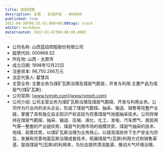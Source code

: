 ```yaml
---
title: 蓝焰控股
description: 主板 - 石油开采 - 000968
published: true
2022-04-30T06:55:43.000+08:00tags: stock
editor: markdown
dateCreated: 2022-01-01T00:00:00.000Z
---
```


- 公司名称: 山西蓝焰控股股份有限公司
- 股票代码: 000968.SZ
- 所在地: 山西 - 太原市
- 成立日期: 1998年12月22日
- 注册资本: 96,750.266万元
- 法定代表人: 翟慧兵
- 主营业务: 主要业务为煤矿瓦斯治理及煤层气勘查，开发与利用.主要产品为煤层气(煤矿瓦斯).
- 公司官网: [www.tymqh.com](www.tymqh.com)
- 公司介绍: 公司主营业务为煤矿瓦斯治理及煤层气勘探、开发与利用业务。公司作为行业内的龙头企业，形成了煤层气勘探、抽采、输送、销售等完整产业链，掌握了具有独立自主知识产权且较为完善煤层气地面抽采技术。公司将保持在煤层气勘探、抽采、输送、压缩、液化、化工、发电、汽车燃气、居民用气等一整套的产业链优势，煤层气利用市场的规模优势，煤层气抽采的技术、地域、政策优势，以煤矿瓦斯治理为业务核心，以提高煤炭井下生产安全为宗旨，发展和完善地面瓦斯治理成套技术，拓展煤层气(瓦斯)利用方式和销售渠道，提高煤层气(瓦斯)的利用率，为社会提供清洁能源、推动大气环境治理。


